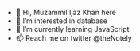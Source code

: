 - 👋 Hi, Muzammil Ijaz Khan here
- 👀 I’m interested in database
- 🌱 I’m currently learning JavaScript
- 📫 Reach me on twitter @theNotely

<!---
92khan/92khan is a ✨ special ✨ repository because its `README.md` (this file) appears on your GitHub profile.
You can click the Preview link to take a look at your changes.
--->
